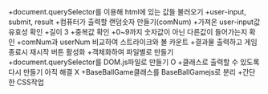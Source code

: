 +document.querySelector를 이용해 html에 있는 값들 불러오기
	+user-input, submit, result
+컴퓨터가 출력할 랜덤숫자 만들기(comNum)
+가져온 user-input값 유효성 확인
	+길이 3
	+중복값 확인
	+0~9까지 숫자값이 아닌 다른값이 들어가는지 확인
+comNum과 userNum 비교하여 스트라이크와 볼 카운트
+결과물 출력하고 게임종료시 재시작 버튼 활성화
+객체화하여 파일별로 만들기
	+document.querySelector를 DOM.js파일로 만들기 O
	+클래스로 출력할 수 있도록 다시 만들기 아직 해결 X
	+BaseBallGame클래스를 BaseBallGamejs로 분리
+간단한 CSS작업 
